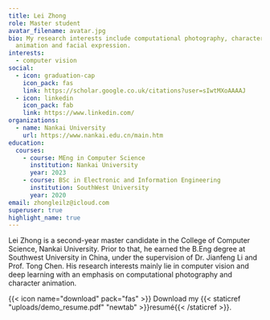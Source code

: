 ```yaml
---
title: Lei Zhong
role: Master student
avatar_filename: avatar.jpg
bio: My research interests include computational photography, character
  animation and facial expression.
interests:
  - computer vision
social:
  - icon: graduation-cap
    icon_pack: fas
    link: https://scholar.google.co.uk/citations?user=sIwtMXoAAAAJ
  - icon: linkedin
    icon_pack: fab
    link: https://www.linkedin.com/
organizations:
  - name: Nankai University
    url: https://www.nankai.edu.cn/main.htm
education:
  courses:
    - course: MEng in Computer Science
      institution: Nankai University
      year: 2023
    - course: BSc in Electronic and Information Engineering
      institution: SouthWest University
      year: 2020
email: zhongleilz@icloud.com
superuser: true
highlight_name: true
---
```

Lei Zhong is a second-year master candidate in the College of Computer Science, Nankai University. Prior to that, he earned the B.Eng degree at Southwest University in China, under the supervision of Dr. Jianfeng Li and Prof. Tong Chen. His research interests mainly lie in computer vision and deep learning with an emphasis on computational photography and character animation. 

{{< icon name="download" pack="fas" >}} Download my {{< staticref "uploads/demo_resume.pdf" "newtab" >}}resumé{{< /staticref >}}.